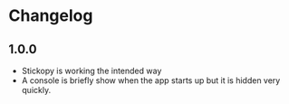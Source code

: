 # Changelog

## 1.0.0

* Stickopy is working the intended way
* A console is briefly show when the app starts up but it is hidden very quickly.

